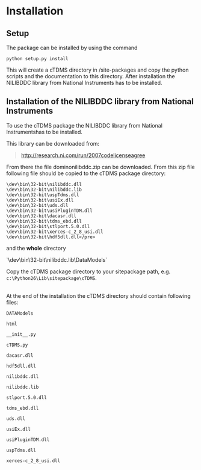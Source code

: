 # Installation #

## Setup ##

The package can be installed  by using the command

`python setup.py install`


This will create a cTDMS directory in /site-packages and copy the python scripts and the documentation to this directory.
After installation the NILIBDDC library from National Instruments has to be installed.



## Installation of the NILIBDDC library from National Instruments ##

<p>To use the cTDMS package the NILIBDDC library from National Instrumentshas to be installed.</p>

<p>This library can be downloaded from:</p>
<blockquote>
<div><a href='http://research.ni.com/run/2007codelicenseagree'><a href='http://research.ni.com/run/2007codelicenseagree'>http://research.ni.com/run/2007codelicenseagree</a></a></div></blockquote>

From there the file dominonilibddc.zip can be downloaded.
From this zip file following file should be copied to the cTDMS package directory:
```
\dev\bin\32-bit\nilibddc.dll
\dev\bin\32-bit\nilibddc.lib
\dev\bin\32-bit\uspTdms.dll
\dev\bin\32-bit\usiEx.dll
\dev\bin\32-bit\uds.dll
\dev\bin\32-bit\usiPluginTDM.dll
\dev\bin\32-bit\dacasr.dll
\dev\bin\32-bit\tdms_ebd.dll
\dev\bin\32-bit\stlport.5.0.dll
\dev\bin\32-bit\xerces-c_2_8_usi.dll
\dev\bin\32-bit\hdf5dll.dll</pre>
```

<p>and the <strong>whole</strong> directory</p>
`\dev\bin\32-bit\nilibddc.lib\DataModels`


<p>Copy the cTDMS package directory to your sitepackage path, e.g. <code>c:\Python26\Lib\sitepackage\cTDMS</code>.<br>
<br>
<p>At the end of the installation the cTDMS directory should contain following files:</p>
<pre><code>DATAModels<br>
html<br>
__init__.py<br>
cTDMS.py<br>
dacasr.dll<br>
hdf5dll.dll<br>
nilibddc.dll<br>
nilibddc.lib<br>
stlport.5.0.dll<br>
tdms_ebd.dll<br>
uds.dll<br>
usiEx.dll<br>
usiPluginTDM.dll<br>
uspTdms.dll<br>
xerces-c_2_8_usi.dll<br>
</code></pre>